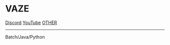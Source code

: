 # VAZE

[Discord](https://dsc.gg/node-js)
[YouTube](https://youtube.com/@vaze_yt)
[OTHER](https://guns.lol/vazeyt)

------------------------------------------
Batch/Java/Python
